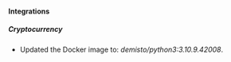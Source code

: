 #### Integrations
##### Cryptocurrency
- Updated the Docker image to: *demisto/python3:3.10.9.42008*.
